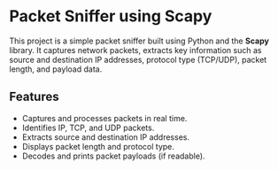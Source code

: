 # Packet Sniffer using Scapy   
     
This project is a simple packet sniffer built using Python and the **Scapy** library. It captures network packets, extracts key information such as source and destination IP addresses, protocol type (TCP/UDP), packet length, and payload data. 
 
## Features  
- Captures and processes packets in real time.  
- Identifies IP, TCP, and UDP packets.  
- Extracts source and destination IP addresses.  
- Displays packet length and protocol type.  
- Decodes and prints packet payloads (if readable).  

